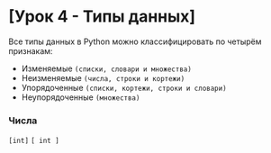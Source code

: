 # [Урок 4 - Типы данных]
 
Все типы данных в Python можно классифицировать по четырём признакам:
- Изменяемые `(списки, словари и множества)`
- Неизменяемые `(числа, строки и кортежи)`
- Упорядоченные `(списки, кортежи, строки и словари)`
- Неупорядоченные `(множества)`

### Числа
`[int]`
`[ int ]`
